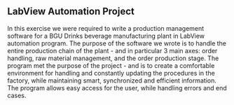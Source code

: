 ## LabView Automation Project

In this exercise we were required to write a production management software for a BGU Drinks beverage manufacturing plant in LabView automation program. The purpose of the software we wrote is to handle the entire production chain of the plant - and in particular 3 main axes: order handling, raw material management, and the order production stage. The program met the purpose of the project - and is to create a comfortable environment for handling and constantly updating the procedures in the factory, while maintaining smart, synchronized and efficient information. The program allows easy access for the user, while handling errors and end cases.
